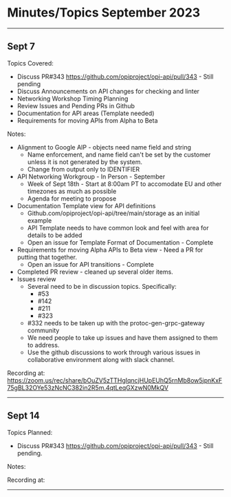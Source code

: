# Minutes/Topics September 2023

---

## Sept 7

Topics Covered:

- Discuss PR#343 <https://github.com/opiproject/opi-api/pull/343> - Still pending
- Discuss Announcements on API changes for checking and linter
- Networking Workshop Timing Planning
- Review Issues and Pending PRs in Github
- Documentation for API areas (Template needed)
- Requirements for moving APIs from Alpha to Beta

Notes:

- Alignment to Google AIP - objects need name field and string
  - Name enforcement, and name field can't be set by the customer unless it is not generated by the system.
  - Change from output only to IDENTIFIER
- API Networking Workgroup - In Person - September
  - Week of Sept 18th - Start at 8:00am PT to accomodate EU and other timezones as much as possible
  - Agenda for meeting to propose
- Documentation Template view for API definitions
  - Github.com/opiproject/opi-api/tree/main/storage as an initial example
  - API Template needs to have common look and feel with area for details to be added
  - Open an issue for Template Format of Documentation - Complete
- Requirements for moving Alpha APIs to Beta view - Need a PR for putting that together.
  - Open an issue for API transitions - Complete
- Completed PR review - cleaned up several older items.
- Issues review
  - Several need to be in discussion topics.  Specifically:
    - #53
    - #142
    - #211
    - #323
  - #332 needs to be taken up with the protoc-gen-grpc-gateway community
  - We need people to take up issues and have them assigned to them to address.
  - Use the github discussions to work through various issues in collaborative environment along with slack channel.

Recording at: <https://zoom.us/rec/share/bOuZV5zTTHgIqncjHUpEUhQ5rnMb8ow5jpnKxF75gBL32OYe53zNcNC382in2R5m.4qtLeqGXzwN0MkQV>

---

## Sept 14

Topics Planned:

- Discuss PR#343 <https://github.com/opiproject/opi-api/pull/343> - Still pending.

Notes:

Recording at:

---
